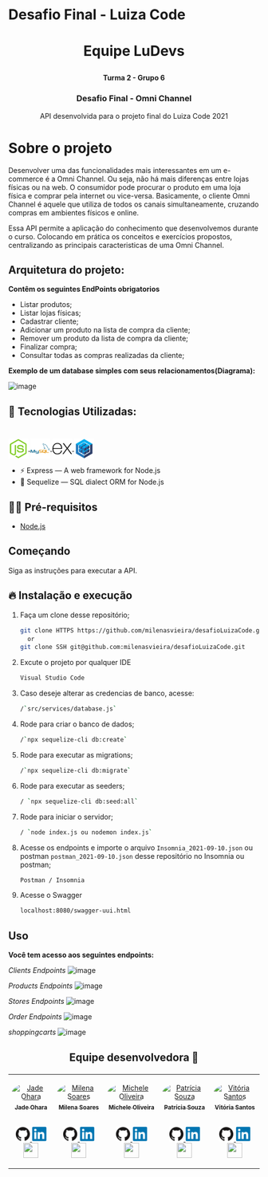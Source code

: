 # Desafio Final - Luiza Code 

# <p align="center"> Equipe LuDevs</p>

#### <h4 align="center"> Turma 2 - Grupo 6</h4>

<p align="center">
    <h3 align="center"> Desafio Final - Omni Channel </h3>
    <p align="center">
       API desenvolvida para o projeto final do Luiza Code 2021
    <br />
   </p>
<p>

# Sobre o projeto

Desenvolver uma das funcionalidades mais interessantes em um e-commerce é a Omni Channel. Ou seja, não há mais diferenças entre lojas físicas ou na web. O consumidor pode procurar 
o produto em uma loja física e comprar pela internet ou vice-versa. 
Basicamente, o cliente Omni Channel é aquele que utiliza de todos os canais simultaneamente, cruzando compras em ambientes físicos e online.

Essa API permite a aplicação do conhecimento que desenvolvemos durante o curso. Colocando em prática os conceitos e exercícios propostos, centralizando as principais caracteristicas de uma Omni Channel.

## Arquitetura do projeto:

**Contêm os seguintes EndPoints obrigatorios**

* Listar produtos;
* Listar lojas físicas;
* Cadastrar cliente;
* Adicionar um produto na lista de compra da cliente;
* Remover um produto da lista de compra da cliente; 
* Finalizar compra;
* Consultar todas as compras realizadas da cliente;


**Exemplo de um database simples com seus relacionamentos(Diagrama):**
    
![image](https://user-images.githubusercontent.com/41996167/132949125-c49646d2-eba9-4117-aa43-d6ba6250b598.png)


## 🚀 Tecnologias Utilizadas: <br><br>

<a href="Java">
   <img align="center" alt="java" height="40" width="40" src="https://raw.githubusercontent.com/devicons/devicon/master/icons/nodejs/nodejs-plain.svg">
</a>
<a href="Java">
   <img align="center" alt="mysql" height="40" width="40" src="https://raw.githubusercontent.com/devicons/devicon/master/icons/mysql/mysql-original-wordmark.svg">
</a>
    <a href="Java">
   <img align="center" alt="mysql" height="40" width="40" src="https://raw.githubusercontent.com/devicons/devicon/master/icons/express/express-original.svg">
</a>
    <a href="Java">
   <img align="center" alt="mysql" height="40" width="40" src="https://raw.githubusercontent.com/devicons/devicon/master/icons/sequelize/sequelize-original.svg">
</a>

- ⚡ Express — A web framework for Node.js
- 💾 Sequelize — SQL dialect ORM for Node.js

    
## ✋🏻 Pré-requisitos

- [Node.js](https://nodejs.org/en/)


<!-- GETTING STARTED -->
## Começando

Siga as instruções para executar a API.

## 🔥 Instalação e execução

1. Faça um clone desse repositório;
   ```sh
   git clone HTTPS https://github.com/milenasvieira/desafioLuizaCode.git
     or
   git clone SSH git@github.com:milenasvieira/desafioLuizaCode.git
   ```
2. Excute o projeto por qualquer IDE
   ```sh
   Visual Studio Code
   ```
3. Caso deseje alterar as credencias de banco, acesse:
    ```sh
   /`src/services/database.js`
   ```
4. Rode para criar o banco de dados;
    ```sh
   /`npx sequelize-cli db:create`
   ```
5. Rode  para executar as migrations;
     ```sh
   /`npx sequelize-cli db:migrate`
   ```   
6. Rode para executar as seeders;
      ```sh
   / `npx sequelize-cli db:seed:all`
   ```   
7. Rode para iniciar o servidor;
    ```sh
   / `node index.js ou nodemon index.js`
   ```
8. Acesse os endpoints e  importe o arquivo `Insomnia_2021-09-10.json` ou postman `postman_2021-09-10.json` desse repositório no Insomnia ou postman;
   ```sh
   Postman / Insomnia 
   ```
9. Acesse o Swagger
   ```sh
   localhost:8080/swagger-uui.html 
   ```

<!-- USAGE EXAMPLES -->
## Uso

**Você tem acesso aos seguintes endpoints:**

_Clients Endpoints_
![image](https://user-images.githubusercontent.com/41996167/133003343-77062101-31f6-4523-84be-956293cdd612.png)
    
_Products Endpoints_
![image](https://user-images.githubusercontent.com/41996167/133003372-0604b570-9583-4d6e-a99f-1334e4ce78b9.png)

_Stores Endpoints_
![image](https://user-images.githubusercontent.com/41996167/133003386-f801a76b-765b-4a2c-bf11-fc9425b86d11.png)


_Order Endpoints_
![image](https://user-images.githubusercontent.com/41996167/133003396-90bb392d-e324-48e1-be54-b32466111bf7.png)
    
_shoppingcarts_
![image](https://user-images.githubusercontent.com/41996167/133003457-a00c80a6-cb24-4151-9450-55a34bc067de.png)
    
    
    

## <p align="center"> Equipe desenvolvedora 💖</p>


<table align="center">
  <td align="center"><br>
        <a href="https://www.linkedin.com/in/jadeohara">
            <img src="https://avatars.githubusercontent.com/u/88908627?v=4" width="105px;" alt="Jade Ohara" style="max-width:100%;border-radius: 50%;">
            <br><sub><b>Jade Ohara</b></sub><br>
        <p align="center">
            </a><br>
            <a href="https://github.com/JadeOhara">
                   <img src="https://raw.githubusercontent.com/devicons/devicon/master/icons/github/github-original.svg" height="30" width="30">
            </a>
            <a href="https://www.linkedin.com/in/jadeohara/" rel="nofollow">
                 <img src="https://raw.githubusercontent.com/devicons/devicon/master/icons/linkedin/linkedin-original.svg" height="30" width="30">
            </a>
            <a href="mailto:jade-ohara@hotmail.com">
                  <img src="https://user-images.githubusercontent.com/60053229/118977653-c8a76a00-b94c-11eb-8832-e815ed684ccf.png" height="30" width="30">
            </a>
       </p>
</td>
 <td align="center"><br>
        <a href="https://www.linkedin.com/in/milena-s-vieira">
            <img src="https://avatars.githubusercontent.com/u/78439783?v=4" width="105px;" alt="Milena Soares" style="max-width:100%;border-radius: 50%;">
            <br><sub><b>Milena Soares</b></sub><br>
        <p align="center">
            </a><br>
            <a href="https://github.com/milenasvieira">
                   <img src="https://raw.githubusercontent.com/devicons/devicon/master/icons/github/github-original.svg" height="30" width="30">
            </a>
            <a href="https://www.linkedin.com/in/milena-s-vieira/" rel="nofollow">
                 <img src="https://raw.githubusercontent.com/devicons/devicon/master/icons/linkedin/linkedin-original.svg" height="30" width="30">
            </a>
            <a href="mailto:milenasvieira63@gmail.com">
                  <img src="https://user-images.githubusercontent.com/60053229/118977653-c8a76a00-b94c-11eb-8832-e815ed684ccf.png" height="30" width="30">
            </a>
       </p>
</td>

 <td align="center"><br>
        <a href="https://www.linkedin.com/in/michele-oliveira-969218122">
            <img src="https://avatars.githubusercontent.com/u/87742551?v=4" width="105px;" alt="Michele Oliveira" style="max-width:100%;border-radius: 50%;">
            <br><sub><b>Michele Oliveira</b></sub><br>
        <p align="center">
            </a><br>
            <a href="https://github.com/micoliveira">
                   <img src="https://raw.githubusercontent.com/devicons/devicon/master/icons/github/github-original.svg" height="30" width="30">
            </a>
            <a href="https://www.linkedin.com/in/michele-oliveira-969218122/" rel="nofollow">
                 <img src="https://raw.githubusercontent.com/devicons/devicon/master/icons/linkedin/linkedin-original.svg" height="30" width="30">
            </a>
            <a href="mailto:mariamichelep@gmail.com">
                  <img src="https://user-images.githubusercontent.com/60053229/118977653-c8a76a00-b94c-11eb-8832-e815ed684ccf.png" height="30" width="30">
            </a>
       </p>
</td>
<td align="center"><br>
        <a href="https://www.linkedin.com/in/paty-souza">
            <img src="https://avatars.githubusercontent.com/u/41996167?v=4" width="105px;" alt="Patrícia Souza" style="max-width:100%;border-radius: 50%;">
            <br><sub><b>Patrícia Souza</b></sub><br>
        <p align="center">
            </a><br>
            <a href="https://github.com/patysonar">
                   <img src="https://raw.githubusercontent.com/devicons/devicon/master/icons/github/github-original.svg" height="30" width="30">
            </a>
            <a href="https://www.linkedin.com/in/paty-souza/" rel="nofollow">
                 <img src="https://raw.githubusercontent.com/devicons/devicon/master/icons/linkedin/linkedin-original.svg" height="30" width="30">
            </a>
            <a href="mailto:patysonar@gmail.com">
                  <img src="https://user-images.githubusercontent.com/60053229/118977653-c8a76a00-b94c-11eb-8832-e815ed684ccf.png" height="30" width="30">
            </a>
       </p>
</td>

<td align="center"><br>
        <a href="https://www.linkedin.com/in/vit%C3%B3ria-santos-618352146">
            <img src="https://avatars.githubusercontent.com/u/88866482?v=4" width="105px;" alt="Vitória Santos" style="max-width:100%;border-radius: 50%;">
            <br><sub><b>Vitória Santos</b></sub><br>
        <p align="center">
            </a><br>
            <a href="https://github.com/Vitoriafersant">
                   <img src="https://raw.githubusercontent.com/devicons/devicon/master/icons/github/github-original.svg" height="30" width="30">
            </a>
            <a href="https://www.linkedin.com/in/vit%C3%B3ria-santos-618352146/" rel="nofollow">
                 <img src="https://raw.githubusercontent.com/devicons/devicon/master/icons/linkedin/linkedin-original.svg" height="30" width="30">
            </a>
            <a href="mailto:vitoria.fer.santos@hotmail.com">
                  <img src="https://user-images.githubusercontent.com/60053229/118977653-c8a76a00-b94c-11eb-8832-e815ed684ccf.png" height="30" width="30">
            </a>
       </p>
</td>

</table>

    
